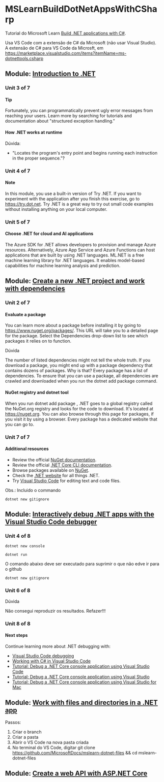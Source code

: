 # MSLearnBuildDotNetAppsWithCSharp
Tutorial do Microsoft Learn [Build .NET applications with C#](https://docs.microsoft.com/en-us/learn/paths/build-dotnet-applications-csharp/).

Usa VS Code com a extensão de C# da Microsoft (não usar Visual Studio). A extensão de C# para VS Code da Microsft, em https://marketplace.visualstudio.com/items?itemName=ms-dotnettools.csharp



## Module: [Introduction to .NET](https://docs.microsoft.com/en-us/learn/modules/dotnet-introduction/?ns-enrollment-type=LearningPath&ns-enrollment-id=learn.build-dotnet-applications-csharp)
### Unit 3 of 7
#### Tip

Fortunately, you can programmatically prevent ugly error messages from reaching your users. Learn more by searching for tutorials and documentation about "structured exception handling."

#### How .NET works at runtime
Dúvida:
- "Locates the program's entry point and begins running each instruction in the proper sequence."?

### Unit 4 of 7
#### Note
In this module, you use a built-in version of Try .NET. If you want to experiment with the application after you finish this exercise, go to https://try.dot.net. Try .NET is a great way to try out small code examples without installing anything on your local computer.

### Unit 5 of 7
#### Choose .NET for cloud and AI applications
The Azure SDK for .NET allows developers to provision and manage Azure resources. Alternatively, Azure App Service and Azure Functions can host applications that are built by using .NET languages.
ML.NET is a free machine learning library for .NET languages. It enables model-based capabilities for machine learning analysis and prediction.

## Module: [Create a new .NET project and work with dependencies](https://docs.microsoft.com/en-us/learn/modules/dotnet-dependencies/?ns-enrollment-type=LearningPath&ns-enrollment-id=learn.build-dotnet-applications-csharp)
### Unit 2 of 7
#### Evaluate a package

You can learn more about a package before installing it by going to https://www.nuget.org/packages/<package name>. This URL will take you to a detailed page for the package. Select the Dependencies drop-down list to see which packages it relies on to function.

Dúvida

The number of listed dependencies might not tell the whole truth. If you download a package, you might end up with a package dependency that contains dozens of packages. Why is that? Every package has a list of dependencies. To ensure that you can use a package, all dependencies are crawled and downloaded when you run the dotnet add package <package name> command.


#### NuGet registry and dotnet tool

When you run dotnet add package <name of dependency>, .NET goes to a global registry called the NuGet.org registry and looks for the code to download. It's located at https://nuget.org. You can also browse through this page for packages, if you visit it by using a browser. Every package has a dedicated website that you can go to.

### Unit 7 of 7
#### Additional resources
- Review the official [NuGet documentation](https://docs.microsoft.com/en-us/nuget/).
- Review the official [.NET Core CLI documentation](https://docs.microsoft.com/en-us/dotnet/core/tools/).
- Browse packages available on [NuGet](https://www.nuget.org/).
- Check the [.NET website](https://dot.net/) for all things .NET.
- Try [Visual Studio Code](https://code.visualstudio.com/) for editing text and code files.

Obs.: Incluido o commando
```
dotnet new gitignore
```

## Module: [Interactively debug .NET apps with the Visual Studio Code debugger](https://docs.microsoft.com/en-us/learn/modules/dotnet-debug/)
### Unit 4 of 8
```
dotnet new console
```


```
dotnet run
```

O comando abaixo deve ser executado para suprimir o que não edve ir para o github
```
dotnet new gitignore
```

### Unit 6 of 8
Dúvida

Não consegui reproduzir os resultados. Refazer!!!


### Unit 8 of 8
#### Next steps
Continue learning more about .NET debugging with:

- [Visual Studio Code debugging](https://code.visualstudio.com/docs/editor/debugging)
- [Working with C# in Visual Studio Code](https://code.visualstudio.com/Docs/languages/csharp)
- [Tutorial: Debug a .NET Core console application using Visual Studio Code](https://docs.microsoft.com/en-us/dotnet/core/tutorials/debugging-with-visual-studio-code)
- [Tutorial: Debug a .NET Core console application using Visual Studio](https://docs.microsoft.com/en-us/dotnet/core/tutorials/debugging-with-visual-studio)
- [Tutorial: Debug a .NET Core console application using Visual Studio for Mac](https://docs.microsoft.com/en-us/dotnet/core/tutorials/debugging-with-visual-studio-mac)

## Module: [Work with files and directories in a .NET app](https://docs.microsoft.com/en-us/learn/modules/dotnet-files/)
Passos:
1. Criar o branch
2. Criar a pasta
3. Abrir o VS Code na nova pasta criada
4. No terminal do VS Code, digitar git clone https://github.com/MicrosoftDocs/mslearn-dotnet-files && cd mslearn-dotnet-files




## Module: [Create a web API with ASP.NET Core](https://docs.microsoft.com/en-us/learn/modules/build-web-api-aspnet-core/)






